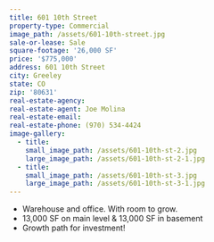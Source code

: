 ```yaml
---
title: 601 10th Street
property-type: Commercial
image_path: /assets/601-10th-street.jpg
sale-or-lease: Sale
square-footage: '26,000 SF'
price: '$775,000'
address: 601 10th Street
city: Greeley
state: CO
zip: '80631'
real-estate-agency:
real-estate-agent: Joe Molina
real-estate-email:
real-estate-phone: (970) 534-4424
image-gallery:
  - title:
    small_image_path: /assets/601-10th-st-2.jpg
    large_image_path: /assets/601-10th-st-2-1.jpg
  - title:
    small_image_path: /assets/601-10th-st-3.jpg
    large_image_path: /assets/601-10th-st-3-1.jpg
---
```



* Warehouse and office. With room to grow.
* 13,000 SF on main level & 13,000 SF in basement
* Growth path for investment!